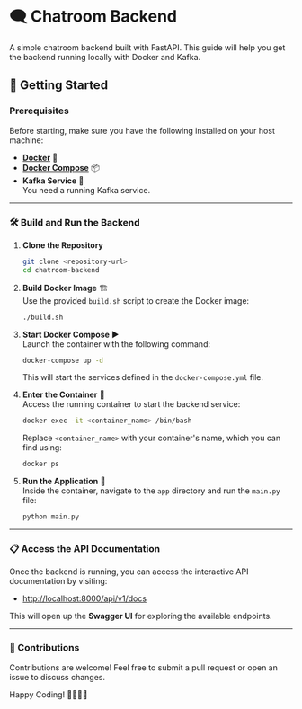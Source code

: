 
# 🗨️ Chatroom Backend

A simple chatroom backend built with FastAPI. This guide will help you get the backend running locally with Docker and Kafka.

## 🚀 Getting Started

### Prerequisites

Before starting, make sure you have the following installed on your host machine:

- **[Docker](https://docs.docker.com/get-docker/)** 🐳
- **[Docker Compose](https://docs.docker.com/compose/install/)** 📦
- **Kafka Service** 📡  
    You need a running Kafka service.

---

### 🛠️ Build and Run the Backend

1. **Clone the Repository**

   ```bash
   git clone <repository-url>
   cd chatroom-backend
   ```

2. **Build Docker Image** 🏗️  
   Use the provided `build.sh` script to create the Docker image:

   ```bash
   ./build.sh
   ```

3. **Start Docker Compose** ▶️  
   Launch the container with the following command:

   ```bash
   docker-compose up -d
   ```

   This will start the services defined in the `docker-compose.yml` file.

4. **Enter the Container** 🐧  
   Access the running container to start the backend service:

   ```bash
   docker exec -it <container_name> /bin/bash
   ```

   Replace `<container_name>` with your container's name, which you can find using:

   ```bash
   docker ps
   ```

5. **Run the Application** 🐍  
   Inside the container, navigate to the `app` directory and run the `main.py` file:

   ```bash
   python main.py
   ```

---

### 📋 Access the API Documentation

Once the backend is running, you can access the interactive API documentation by visiting:

- [http://localhost:8000/api/v1/docs](http://localhost:8000/api/v1/docs)

This will open up the **Swagger UI** for exploring the available endpoints.

---

### 🤝 Contributions

Contributions are welcome! Feel free to submit a pull request or open an issue to discuss changes.

Happy Coding! 👩‍💻👨‍💻
